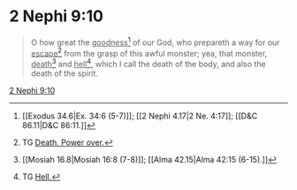 # 2 Nephi 9:10

> O how great the <u>goodness</u>[^a] of our God, who prepareth a way for our <u>escape</u>[^b] from the grasp of this awful monster; yea, that monster, <u>death</u>[^c] and <u>hell</u>[^d], which I call the death of the body, and also the death of the spirit.

[2 Nephi 9:10](https://www.churchofjesuschrist.org/study/scriptures/bofm/2-ne/9?lang=eng&id=p10#p10)


[^a]: [[Exodus 34.6|Ex. 34:6 (5-7)]]; [[2 Nephi 4.17|2 Ne. 4:17]]; [[D&C 86.11|D&C 86:11.]]
[^b]: TG [Death, Power over.](https://www.churchofjesuschrist.org/study/scriptures/tg/death-power-over?lang=eng)
[^c]: [[Mosiah 16.8|Mosiah 16:8 (7-8)]]; [[Alma 42.15|Alma 42:15 (6-15).]]
[^d]: TG [Hell.](https://www.churchofjesuschrist.org/study/scriptures/tg/hell?lang=eng)
